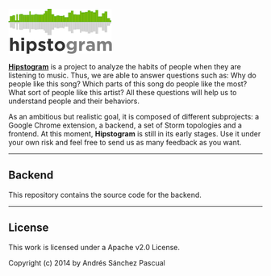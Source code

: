 ![Hipstogram](https://raw.githubusercontent.com/andressanchez/hipstogram-extension/master/screenshots/logo.png)

**[Hipstogram][1]** is a project to analyze the habits of people when they are listening to music. Thus, we are able to answer questions such as: Why do people like this song? Which parts of this song do people like the most? What sort of people like this artist? All these questions will help us to understand people and their behaviors.

As an ambitious but realistic goal, it is composed of different subprojects: a Google Chrome extension, a backend, a set of Storm topologies and a frontend.  At this moment, **Hipstogram** is still in its early stages. Use it under your own risk and feel free to send us as many feedback as you want.

----------


Backend
--------------------------------

This repository contains the source code for the backend.

----------

License
--------------------------------

This work is licensed under a Apache v2.0 License.

Copyright (c) 2014 by Andrés Sánchez Pascual

  [1]: http://hipstogram.io/